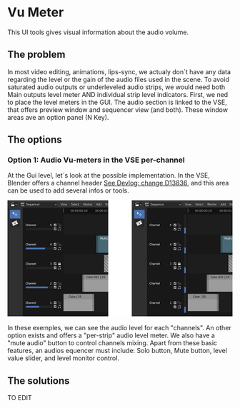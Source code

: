 # Vu Meter

This UI tools gives visual information about the audio volume. 

## The problem
In most video editing, animations, lips-sync, we actualy don´t have any data regarding the level or the gain of the audio files used in the scene. To avoid saturated audio outputs or underleveled audio strips, we would need both Main outputs level meter AND individual strip level indicators.
First, we ned to place the level meters in the GUI. The audio section is linked to the VSE, that offers preview window and sequencer view (and both). These window areas ave an option panel (N Key).

## The options


### Option 1: Audio Vu-meters in the VSE per-channel

At the Gui level, let´s look at the possible implementation. In the VSE, Blender offers a channel header [See Devlog: change D13836](https://developer.blender.org/D13836), and this area can be used to add several infos or tools.

![image](https://github.com/KoreTeknology/Blender-3x-Audio-Research/blob/main/images/Audio_vse_channels.jpg)

In these exemples, we can see the audio level for each "channels". An other option exists and offers a "per-strip" audio level meter.
We also have a "mute audio" button to control channels mixing. Apart from these basic features, an audios equencer must include: Solo button, Mute button, level value slider, and level monitor control.

## The solutions


TO EDIT
